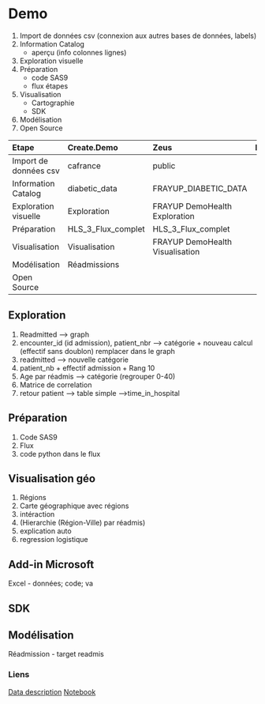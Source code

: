 # Demo
1. Import de données csv (connexion aux autres bases de données, labels)
2. Information Catalog
    - aperçu (info colonnes lignes)
3. Exploration visuelle
4. Préparation
    - code SAS9
    - flux étapes
5. Visualisation
    - Cartographie
    - SDK
6. Modélisation
7. Open Source

| Etape                   | Create.Demo | Zeus          | Engage          |
| :---                    | :---        | :---          | :---          |
| Import de données csv   | cafrance    | public        |                |
| Information Catalog     | diabetic_data | FRAYUP_DIABETIC_DATA    |    |
| Exploration visuelle    | Exploration | FRAYUP DemoHealth Exploration    |    |
| Préparation             | HLS_3_Flux_complet  | HLS_3_Flux_complet    |    |
| Visualisation           | Visualisation | FRAYUP DemoHealth Visualisation    |    |
| Modélisation            | Réadmissions |     |    |
| Open Source             |  |     |    |

## Exploration
1. Readmitted --> graph
2. encounter_id (id admission), patient_nbr --> catégorie + nouveau calcul (effectif sans doublon) remplacer dans le graph
3. readmitted --> nouvelle catégorie
4. patient_nb + effectif admission + Rang  10  
5. Age par réadmis --> catégorie (regrouper 0-40)
6. Matrice de correlation
7. retour patient --> table simple -->time_in_hospital

## Préparation
1. Code SAS9
2. Flux
3. code python dans le flux

## Visualisation géo
1. Régions
2. Carte géographique avec régions
3. intéraction
4. (Hierarchie (Région-Ville) par réadmis)
5. explication auto
6. regression logistique

## Add-in Microsoft
Excel - données; code; va

## SDK

## Modélisation
Réadmission - target readmis

### Liens
[Data description](https://www.kaggle.com/datasets/brandao/diabetes)
[Notebook](https://www.kaggle.com/code/iabhishekofficial/prediction-on-hospital-readmission/notebook#Data-Set-Description)
